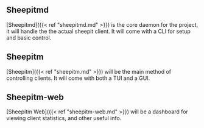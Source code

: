 ## Sheepitmd
[Sheepitmd]({{< ref "sheepitmd.md" >}}) is the core daemon for the project, it will handle the the actual sheepit client. It will come with a CLI for setup and basic control.
## Sheepitm
[Sheepitm]({{< ref "sheepitm.md" >}}) will be the main method of controlling clients. It will come with both a TUI and a GUI.
## Sheepitm-web
[Sheepitm Web]({{< ref "sheepitm-web.md" >}}) will be a dashboard for viewing client statistics, and other useful info.